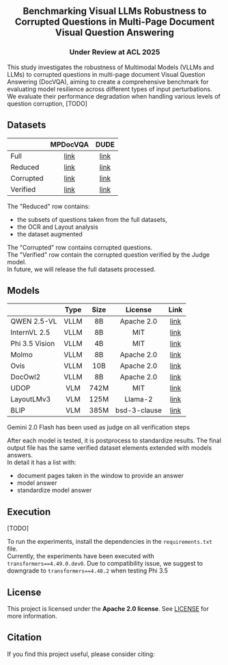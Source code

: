 <div align="center">
  
## Benchmarking Visual LLMs Robustness to Corrupted Questions in Multi-Page Document Visual Question Answering

### Under Review at ACL 2025
</div>
This study investigates the robustness of Multimodal Models (VLLMs and LLMs) to corrupted questions in multi-page document Visual Question Answering (DocVQA), aiming to create a comprehensive benchmark for evaluating model resilience across different types of input perturbations.
We evaluate their performance degradation when handling various levels of question corruption,
[TODO]

## Datasets

|                   | MPDocVQA | DUDE |
|-------------------|:--------:|:----:|
| Full              | [link](https://rrc.cvc.uab.es/?ch=17&com=downloads) | [link](https://rrc.cvc.uab.es/?ch=23&com=introduction) |
| Reduced           | [link]() | [link]() |
| Corrupted         | [link]() | [link]() |
| Verified          | [link]() | [link]() |

The "Reduced" row contains:
- the subsets of questions taken from the full datasets,
- the OCR and Layout analysis
- the dataset augmented
  
The "Corrupted" row contains corrupted questions.<br />
The "Verified" row contain the corrupted question verified by the Judge model.<br />
In future, we will release the full datasets processed.


## Models
|                   | Type | Size | License      | Link |
|-------------------|:----:|:----:|:------------:|:----:|
| QWEN 2.5-VL       | VLLM | 8B   | Apache 2.0   |  [link](https://huggingface.co/Qwen/Qwen2.5-VL-7B-Instruct) |
| InternVL 2.5      | VLLM | 8B   | MIT          |  [link](https://huggingface.co/OpenGVLab/InternVL2_5-8B) |
| Phi 3.5 Vision    | VLLM | 4B   | MIT          |  [link](https://huggingface.co/microsoft/Phi-3.5-vision-instruct) |
| Molmo             | VLLM | 8B   | Apache 2.0   |  [link](https://huggingface.co/allenai/Molmo-7B-D-0924) |
| Ovis              | VLLM | 10B  | Apache 2.0   |  [link](https://huggingface.co/AIDC-AI/Ovis1.6-Gemma2-9B) |
| DocOwl2           | VLLM | 8B   | Apache 2.0   |  [link](https://huggingface.co/mPLUG/DocOwl2) |
| UDOP              | VLM  | 742M | MIT          |  [link](https://huggingface.co/microsoft/udop-large) |
| LayoutLMv3        | VLM  | 125M | Llama-2      |  [link](https://huggingface.co/rubentito/layoutlmv3-base-mpdocvqa) |
| BLIP              | VLM  | 385M | bsd-3-clause |  [link](https://huggingface.co/Salesforce/blip-vqa-base) |


Gemini 2.0 Flash has been used as judge on all verification steps

After each model is tested, it is postprocess to standardize results.
The final output file has the same verified dataset elements extended with models answers.<br />
In detail it has a list with:
-  document pages taken in the window to provide an answer
-  model answer
-  standardize model answer

## Execution

[TODO]

To run the experiments, install the dependencies in the `requirements.txt` file.<br />
Currently, the experiments have been executed with `transformers==4.49.0.dev0`. Due to compatibility issue, we suggest to downgrade to `transformers==4.48.2` when testing Phi 3.5

## License
This project is licensed under the **Apache 2.0 license**. See [LICENSE](LICENSE) for more information.

## Citation

If you find this project useful, please consider citing:
```bibtex
```
<!--
**vqacorruption/vqacorruption** is a ✨ _special_ ✨ repository because its `README.md` (this file) appears on your GitHub profile.

Here are some ideas to get you started:

- 🔭 I’m currently working on ...
- 🌱 I’m currently learning ...
- 👯 I’m looking to collaborate on ...
- 🤔 I’m looking for help with ...
- 💬 Ask me about ...
- 📫 How to reach me: ...
- 😄 Pronouns: ...
- ⚡ Fun fact: ...
-->
